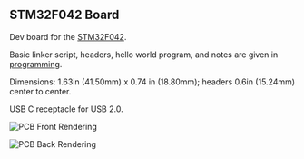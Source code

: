 ## STM32F042 Board

Dev board for the
[STM32F042](https://www.st.com/resource/en/datasheet/stm32f042c4.pdf).

Basic linker script, headers, hello world program, and notes are given in [programming](./programming).

Dimensions: 1.63in (41.50mm) x 0.74 in (18.80mm); headers 0.6in (15.24mm) center to center.

USB C receptacle for USB 2.0.

![PCB Front Rendering](front.png)

![PCB Back Rendering](back.png)



